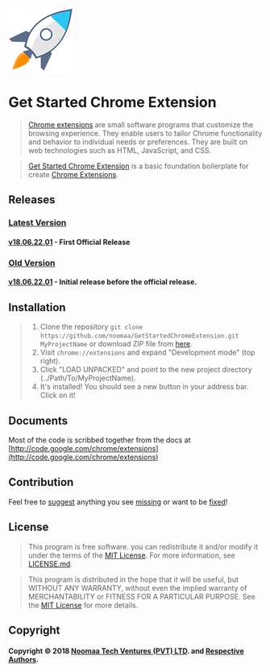[![Get Started Chrome Extension](Documents/Logos/GetStartedIcon_128x128.png)](https://github.com/noomaa/GetStartedChromeExtension)

# Get Started Chrome Extension 

> [Chrome extensions](https://github.com/noomaa/GetStartedChromeExtension) are small software programs that customize the browsing experience. They enable users to tailor Chrome functionality and behavior to individual needs or preferences. They are built on web technologies such as HTML, JavaScript, and CSS. 

> [Get Started Chrome Extension](https://github.com/noomaa/GetStartedChromeExtension) is a basic foundation boilerplate for create [Chrome Extensions](https://github.com/noomaa/GetStartedChromeExtension).


## Releases
### [Latest Version](https://github.com/noomaa/GetStartedChromeExtension/releases/latest)
#### [v18.06.22.01](https://github.com/Noomaa/GetStartedChromeExtension/releases/tag/v18.06.22.01) - First Official Release

### [Old Version](https://github.com/noomaa/GetStartedChromeExtension/releases)
#### [v18.06.22.01](https://github.com/Noomaa/GetStartedChromeExtension/releases/tag/v18.06.22.01) - Initial release before the official release.


## Installation
> 1. Clone the repository `git clone https://github.com/noomaa/GetStartedChromeExtension.git MyProjectName` or download ZIP file from [here](https://github.com/noomaa/GetStartedChromeExtension/releases/latest).
> 2. Visit `chrome://extensions` and expand "Development mode" (top right).
> 3. Click "LOAD UNPACKED" and point to the new project directory (../Path/To/MyProjectName).
> 4. It's installed! You should see a new button in your address bar. Click on it!
 
 
 ## Documents
 Most of the code is scribbed together from the docs at [http://code.google.com/chrome/extensions](http://code.google.com/chrome/extensions)


## Contribution
Feel free to [suggest](https://github.com/noomaa/GetStartedChromeExtension/issues) anything you see [missing](https://github.com/noomaa/GetStartedChromeExtension/issues) or want to be [fixed](https://github.com/noomaa/GetStartedChromeExtension/issues)!


## License

> This program is free software. you can redistribute it and/or modify it under the terms of the [MIT License](LICENSE.md). For more information, see [LICENSE.md](LICENSE.md).

> This program is distributed in the hope that it will be useful, but WITHOUT ANY WARRANTY, without even the implied warranty of MERCHANTABILITY or FITNESS FOR A PARTICULAR PURPOSE. See the [MIT License](LICENSE.md) for more details.


## Copyright

#### Copyright © 2018 [Noomaa Tech Ventures (PVT) LTD](https://www.noomaa.lk). and [Respective Authors](https://github.com/noomaa/GetStartedChromeExtension/graphs/contributors).
